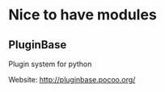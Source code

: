 # Nice to have modules




## PluginBase
Plugin system for python

Website: http://pluginbase.pocoo.org/
